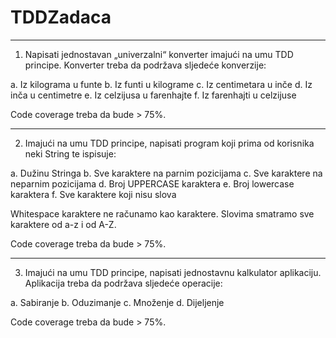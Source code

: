 # TDDZadaca
_________________
1. Napisati jednostavan „univerzalni“ konverter imajući na umu TDD principe. Konverter treba da
podržava sljedeće konverzije:

a. Iz kilograma u funte
b. Iz funti u kilograme
c. Iz centimetara u inče
d. Iz inča u centimetre
e. Iz celzijusa u farenhajte
f. Iz farenhajti u celzijuse

Code coverage treba da bude > 75%.
________________________________________________________________________________________________

2. Imajući na umu TDD principe, napisati program koji prima od korisnika neki String te ispisuje: 

a. Dužinu Stringa
b. Sve karaktere na parnim pozicijama
c. Sve karaktere na neparnim pozicijama
d. Broj UPPERCASE karaktera
e. Broj lowercase karaktera
f. Sve karaktere koji nisu slova

Whitespace karaktere ne računamo kao karaktere. Slovima smatramo sve karaktere od a-z i od A-Z.

Code coverage treba da bude > 75%.
_________________________________________________________________________________________________

3. Imajući na umu TDD principe, napisati jednostavnu kalkulator aplikaciju. Aplikacija treba da podržava sljedeće operacije:

a. Sabiranje
b. Oduzimanje
c. Množenje
d. Dijeljenje

Code coverage treba da bude > 75%.
